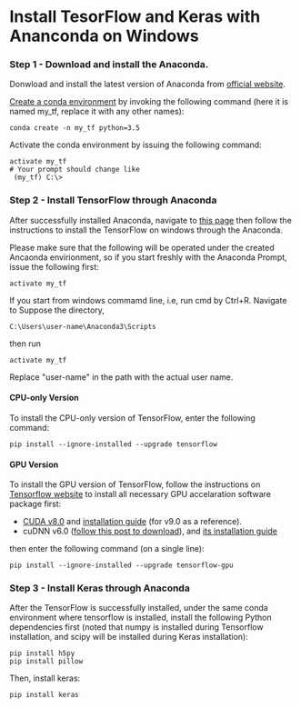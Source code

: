 # Install TesorFlow and Keras with Ananconda on Windows

### Step 1 - Download and install the Anaconda. 
Donwload and install the latest version of Anaconda from [official website](https://www.anaconda.com/download/). 

[Create a conda environment](https://conda.io/docs/user-guide/tasks/manage-environments.html#creating-an-environment-from-an-environment-yml-file) by invoking the following command (here it is named my_tf, replace it with any other names):
```
conda create -n my_tf python=3.5 
```
Activate the conda environment by issuing the following command:
```
activate my_tf
# Your prompt should change like
 (my_tf) C:\>
```

### Step 2 - Install TensorFlow through Anaconda
After successfully installed Anaconda, navigate to [this page](https://www.tensorflow.org/install/install_windows#installing_with_anaconda) then follow the instructions to install the TensorFlow on windows through the Anaconda. 

Please make sure that the following will be operated under the created Ancaonda envirionment, so if you start freshly with the Anaconda Prompt, issue the following first:
```
activate my_tf
```
If you start from windows commamd line, i.e, run cmd by Ctrl+R. Navigate to Suppose the directory, 
```
C:\Users\user-name\Anaconda3\Scripts
```
then run
```
activate my_tf
```
Replace "user-name" in the path with the actual user name.

#### CPU-only Version
To install the CPU-only version of TensorFlow, enter the following command:
```
pip install --ignore-installed --upgrade tensorflow 
```

#### GPU Version
To install the GPU version of TensorFlow, follow the instructions on [Tensorflow website](https://www.tensorflow.org/install/install_windows#requirements_to_run_tensorflow_with_gpu_support) to install all necessary GPU accelaration software package first:
- [CUDA v8.0](https://developer.nvidia.com/cuda-80-ga2-download-archive) and [installation guide](http://docs.nvidia.com/cuda/cuda-installation-guide-microsoft-windows/index.html) (for v9.0 as a reference).
- cuDNN v6.0 ([follow this post to download](https://devtalk.nvidia.com/default/topic/1023497/gpu-accelerated-libraries/no-link-to-download-cudnn-v6-or-v6-1/1)), and [its installation guide](http://docs.nvidia.com/deeplearning/sdk/cudnn-install/index.html#install-windows)


then enter the following command (on a single line):
```
pip install --ignore-installed --upgrade tensorflow-gpu 
```

### Step 3 - Install Keras through Anaconda
After the TensorFlow is successfully installed, under the same conda environment where tensorflow is installed, install the following Python dependencies first (noted that numpy is installed during Tensorflow installation, and scipy will be installed during Keras installation):
```
pip install h5py
pip install pillow
```
Then, install keras:
```
pip install keras
```
